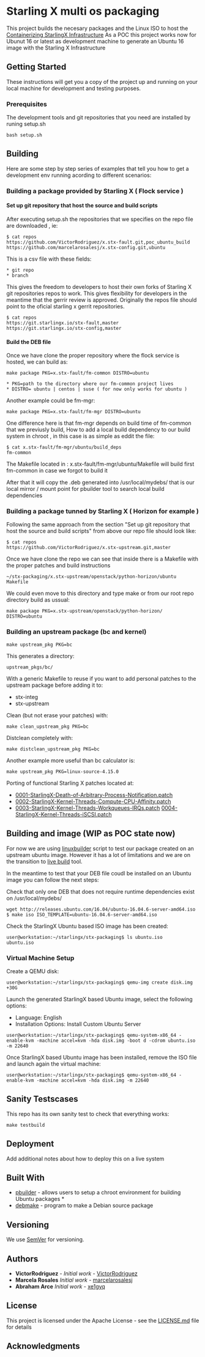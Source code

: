 # Starling X multi os packaging

This project builds the necesary packages and the Linux ISO to host the
[Containerizing StarlingX
Infrastructure](https://wiki.openstack.org/wiki/Containerizing_StarlingX_Infrastructure)
As a POC this project works now for Ubunut 16 or latest as development machine
to generate an Ubuntu 16 image with the Starling X Infrastructure

## Getting Started

These instructions will get you a copy of the project up and running on your
local machine for development and testing purposes.

### Prerequisites

The development tools and git repositories that you need are installed by
runing setup.sh

```
bash setup.sh
```

## Building

Here are some step by step series of examples that tell you how to get a
development env running acording to different scenarios:

### Building a package provided by Starling X ( Flock service )

#### Set up git repository that host the source and build scripts

After executing setup.sh the repositories that we specifies on the repo file are downloaded , ie:

```
$ cat repos
https://github.com/VictorRodriguez/x.stx-fault.git,poc_ubuntu_build
https://github.com/marcelarosalesj/x.stx-config.git,ubuntu
```

This is a csv file with these fields:

	* git repo
	* branch

This gives the freedom to developers to host their own forks of Starling X git
repositories repos to work. This gives flexibility for developers in the
meantime that the gerrir review is approved. Originally the repos file should
point to the oficial starling x gerrit repositories.

```
$ cat repos
https://git.starlingx.io/stx-fault,master
https://git.starlingx.io/stx-config,master
```

#### Build the DEB file

Once we have clone the proper repository where the flock service is hosted, we can build as:

```
make package PKG=x.stx-fault/fm-common DISTRO=ubuntu
```

	* PKG=path to the directory where our fm-common project lives
	* DISTRO= ubuntu | centos | suse ( for now only works for ubuntu )

Another example could be fm-mgr:

```
make package PKG=x.stx-fault/fm-mgr DISTRO=ubuntu
```

One difference here is that fm-mgr depends on build time of fm-common that we
previusly build, How to add a local build dependency to our build system in
chroot , in this case is as simple as eddit the file:

```
$ cat x.stx-fault/fm-mgr/ubuntu/build_deps
fm-common
```

The Makefile located in : x.stx-fault/fm-mgr/ubuntu/Makefile will build first
fm-common in case we forgot to build it

After that it will copy the .deb generated into /usr/local/mydebs/ that is our
local mirror / mount point for pbuilder tool to search local build dependencies

### Building a package tunned by Starling X ( Horizon for example )

Following the same approach from the section "Set up git repository that host
the source and build scripts" from above our repo file should look like:

```
$ cat repos
https://github.com/VictorRodriguez/x.stx-upstream.git,master
```

Once we have clone the repo we can see that inside there is a Makefile with the
proper patches and build instructions

```
~/stx-packaging/x.stx-upstream/openstack/python-horizon/ubuntu
Makefile
```

We could even move to this directory and type make or from our root repo
directory build as ussual:

```
make package PKG=x.stx-upstream/openstack/python-horizon/ DISTRO=ubuntu
```

### Building an upstream package (bc and kernel)

```
make upstream_pkg PKG=bc
```

This generates a directory:

```
upstream_pkgs/bc/
```

With a generic Makefile to reuse if you want to add personal patches to the
upstream package before adding it to:

* stx-integ
* stx-upstream

Clean (but not erase your patches) with:

```
make clean_upstream_pkg PKG=bc
```

Distclean completely with:

```
make distclean_upstream_pkg PKG=bc
```

Another example more useful than bc calculator is:

```
make upstream_pkg PKG=linux-source-4.15.0
```

Porting of functional Starling X patches located at:

* [0001-StarlingX-Death-of-Arbitrary-Process-Notification.patch](https://raw.githubusercontent.com/tajtli/lts/master/starlingx/v4.18/0001-StarlingX-Death-of-Arbitrary-Process-Notification.patch)
* [0002-StarlingX-Kernel-Threads-Compute-CPU-Affinity.patch](https://raw.githubusercontent.com/tajtli/lts/master/starlingx/v4.18/0002-StarlingX-Kernel-Threads-Compute-CPU-Affinity.patch)
* [0003-StarlingX-Kernel-Threads-Workqueues-IRQs.patch](https://raw.githubusercontent.com/tajtli/lts/master/starlingx/v4.18/0003-StarlingX-Kernel-Threads-Workqueues-IRQs.patch)
[0004-StarlingX-Kernel-Threads-iSCSI.patch](https://raw.githubusercontent.com/tajtli/lts/master/starlingx/v4.18/0004-StarlingX-Kernel-Threads-iSCSI.patch)

## Building and image (WIP as POC state now)

For now we are using
[linuxbuilder](https://github.com/VictorRodriguez/linuxbuilder) script to test
our package created on an upstream ubuntu image. However it has a lot of
limitations and we are on the transition to [live
build](http://complete.sisudoc.org/manual/html/live-manual/installation.ro.html#installing-live-build)
tool.

In the meantime to test that your DEB file coudl be installed on an Ubuntu
image you can follow the next steps:

Check that only one DEB that does not require runtime dependencies  exist on
/usr/local/mydebs/
```
wget http://releases.ubuntu.com/16.04/ubuntu-16.04.6-server-amd64.iso
$ make iso ISO_TEMPLATE=ubuntu-16.04.6-server-amd64.iso
```
Check the StarlingX Ubuntu based ISO image has been created:

```
user@workstation:~/starlingx/stx-packaging$ ls ubuntu.iso
ubuntu.iso
```

### Virtual Machine Setup

Create a QEMU disk:
```
user@workstation:~/starlingx/stx-packaging$ qemu-img create disk.img +30G
```

Launch the generated StarlingX based Ubuntu image, select the following options:

* Language: English
* Installation Options: Install Custom Ubuntu Server

```
user@workstation:~/starlingx/stx-packaging$ qemu-system-x86_64 -enable-kvm -machine accel=kvm -hda disk.img -boot d -cdrom ubuntu.iso -m 22640
```

Once StarlingX based Ubuntu image has been installed, remove the ISO file and launch again the virtual machine:

```
user@workstation:~/starlingx/stx-packaging$ qemu-system-x86_64 -enable-kvm -machine accel=kvm -hda disk.img -m 22640
```

## Sanity Testscases

This repo has its own sanity test to check that everything works:

```
make testbuild
```

## Deployment

Add additional notes about how to deploy this on a live system

## Built With

* [pbuilder](https://wiki.ubuntu.com/PbuilderHowto) - allows users to setup a
chroot environment for building Ubuntu packages *
* [debmake](https://www.debian.org/doc/manuals/debmake-doc/apa.en.html) - program
to make a Debian source package


## Versioning

We use [SemVer](http://semver.org/) for versioning.

## Authors

* **VictorRodriguez** - *Initial work* - [VictorRodriguez](https://github.com/VictorRodriguez)
* **Marcela Rosales** *Initial work* - [marcelarosalesj](https://github.com/marcelarosalesj)
* **Abraham Arce** *Initial work* - [xe1gyq](https://github.com/xe1gyq)

## License

This project is licensed under the Apache License - see the [LICENSE.md](LICENSE.md) file for details

## Acknowledgments


